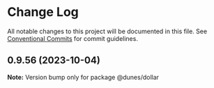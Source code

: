 # Change Log

All notable changes to this project will be documented in this file.
See [Conventional Commits](https://conventionalcommits.org) for commit guidelines.

## 0.9.56 (2023-10-04)

**Note:** Version bump only for package @dunes/dollar
